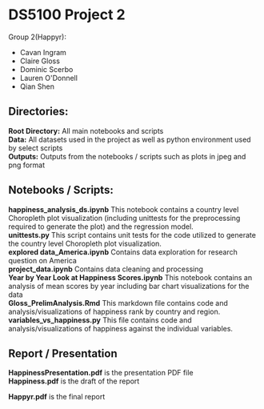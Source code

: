 # DS5100 Project 2

Group 2(Happyr):
- Cavan Ingram
- Claire Gloss
- Dominic Scerbo
- Lauren O'Donnell
- Qian Shen

## Directories:
**Root Directory:** All main notebooks and scripts
<br />
**Data:** All datasets used in the project as well as python environment used by select scripts
<br />
**Outputs:** Outputs from the notebooks / scripts such as plots in jpeg and png format

## Notebooks / Scripts:
**happiness_analysis_ds.ipynb** This notebook contains a country level Choropleth plot visualization (including unittests for the preprocessing required to generate the plot) and the regression model.
<br />
**unittests.py** This script contains unit tests for the code utilized to generate the country level Choropleth plot visualization.
<br />
**explored data_America.ipynb** Contains data exploration for research question on America 
<br />
**project_data.ipynb** Contains data cleaning and processing 
<br />
**Year by Year Look at Happiness Scores.ipynb** This notebook contains an analysis of mean scores by year including bar chart visualizations for the data
<br />
**Gloss_PrelimAnalysis.Rmd** This markdown file contains code and analysis/visualizations of happiness rank by country and region. 
<br />
**variables_vs_happiness.py** This file contains code and analysis/visualizations of happiness against the individual variables.

## Report / Presentation
**HappinessPresentation.pdf** is the presentation PDF file 
<br />
**Happiness.pdf** is the draft of the report

**Happyr.pdf** is the final report
